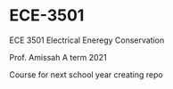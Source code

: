 # ECE-3501

ECE 3501 Electrical Eneregy Conservation

Prof. Amissah A term 2021

Course for next school year creating repo
